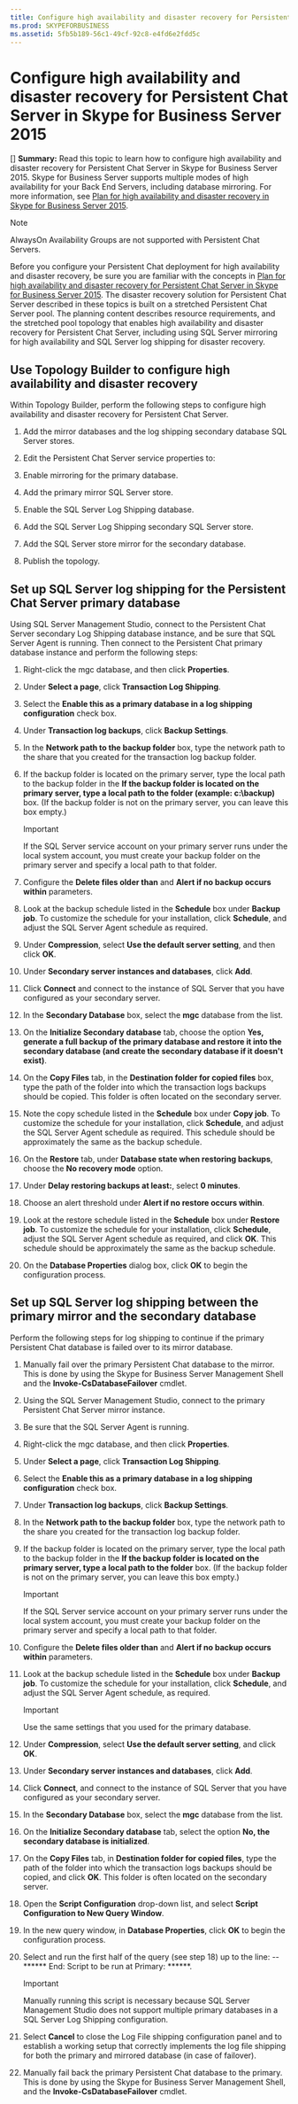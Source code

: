 ```yaml
---
title: Configure high availability and disaster recovery for Persistent Chat Server in Skype for Business Server 2015
ms.prod: SKYPEFORBUSINESS
ms.assetid: 5fb5b189-56c1-49cf-92c8-e4fd6e2fdd5c
---
```



# Configure high availability and disaster recovery for Persistent Chat Server in Skype for Business Server 2015
[] **Summary:** Read this topic to learn how to configure high availability and disaster recovery for Persistent Chat Server in Skype for Business Server 2015.
Skype for Business Server supports multiple modes of high availability for your Back End Servers, including database mirroring. For more information, see  [Plan for high availability and disaster recovery in Skype for Business Server 2015](plan-for-high-availability-and-disaster-recovery-in-skype-for-business-server-20.md).
  
    
    


> [!NOTE]
> AlwaysOn Availability Groups are not supported with Persistent Chat Servers. 
  
    
    


Before you configure your Persistent Chat deployment for high availability and disaster recovery, be sure you are familiar with the concepts in  [Plan for high availability and disaster recovery for Persistent Chat Server in Skype for Business Server 2015](plan-for-high-availability-and-disaster-recovery-for-persistent-chat-server-in-s.md). The disaster recovery solution for Persistent Chat Server described in these topics is built on a stretched Persistent Chat Server pool. The planning content describes resource requirements, and the stretched pool topology that enables high availability and disaster recovery for Persistent Chat Server, including using SQL Server mirroring for high availability and SQL Server log shipping for disaster recovery.
  
    
    


## Use Topology Builder to configure high availability and disaster recovery

Within Topology Builder, perform the following steps to configure high availability and disaster recovery for Persistent Chat Server.
  
    
    

1. Add the mirror databases and the log shipping secondary database SQL Server stores.
    
  
2. Edit the Persistent Chat Server service properties to:
    
1. Enable mirroring for the primary database.
    
  
2. Add the primary mirror SQL Server store.
    
  
3. Enable the SQL Server Log Shipping database.
    
  
4. Add the SQL Server Log Shipping secondary SQL Server store.
    
  
5. Add the SQL Server store mirror for the secondary database.
    
  
6. Publish the topology.
    
  

## Set up SQL Server log shipping for the Persistent Chat Server primary database

Using SQL Server Management Studio, connect to the Persistent Chat Server secondary Log Shipping database instance, and be sure that SQL Server Agent is running. Then connect to the Persistent Chat primary database instance and perform the following steps:
  
    
    

1. Right-click the mgc database, and then click **Properties**.
    
  
2. Under **Select a page**, click **Transaction Log Shipping**.
    
  
3. Select the **Enable this as a primary database in a log shipping configuration** check box.
    
  
4. Under **Transaction log backups**, click **Backup Settings**.
    
  
5. In the **Network path to the backup folder** box, type the network path to the share that you created for the transaction log backup folder.
    
  
6. If the backup folder is located on the primary server, type the local path to the backup folder in the **If the backup folder is located on the primary server, type a local path to the folder (example: c:\\backup)** box. (If the backup folder is not on the primary server, you can leave this box empty.)
    
    > [!IMPORTANT]
      > If the SQL Server service account on your primary server runs under the local system account, you must create your backup folder on the primary server and specify a local path to that folder. 
7. Configure the **Delete files older than** and **Alert if no backup occurs within** parameters.
    
  
8. Look at the backup schedule listed in the **Schedule** box under **Backup job**. To customize the schedule for your installation, click **Schedule**, and adjust the SQL Server Agent schedule as required.
    
  
9. Under **Compression**, select **Use the default server setting**, and then click **OK**.
    
  
10. Under **Secondary server instances and databases**, click **Add**.
    
  
11. Click **Connect** and connect to the instance of SQL Server that you have configured as your secondary server.
    
  
12. In the **Secondary Database** box, select the **mgc** database from the list.
    
  
13. On the **Initialize Secondary database** tab, choose the option **Yes, generate a full backup of the primary database and restore it into the secondary database (and create the secondary database if it doesn't exist)**.
    
  
14. On the **Copy Files** tab, in the **Destination folder for copied files** box, type the path of the folder into which the transaction logs backups should be copied. This folder is often located on the secondary server.
    
  
15. Note the copy schedule listed in the **Schedule** box under **Copy job**. To customize the schedule for your installation, click **Schedule**, and adjust the SQL Server Agent schedule as required. This schedule should be approximately the same as the backup schedule.
    
  
16. On the **Restore** tab, under **Database state when restoring backups**, choose the **No recovery mode** option.
    
  
17. Under **Delay restoring backups at least:**, select **0 minutes**.
    
  
18. Choose an alert threshold under **Alert if no restore occurs within**.
    
  
19. Look at the restore schedule listed in the **Schedule** box under **Restore job**. To customize the schedule for your installation, click **Schedule**, adjust the SQL Server Agent schedule as required, and click **OK**. This schedule should be approximately the same as the backup schedule.
    
  
20. On the **Database Properties** dialog box, click **OK** to begin the configuration process.
    
  

## Set up SQL Server log shipping between the primary mirror and the secondary database

Perform the following steps for log shipping to continue if the primary Persistent Chat database is failed over to its mirror database.
  
    
    

1. Manually fail over the primary Persistent Chat database to the mirror. This is done by using the Skype for Business Server Management Shell and the **Invoke-CsDatabaseFailover** cmdlet.
    
  
2. Using the SQL Server Management Studio, connect to the primary Persistent Chat Server mirror instance.
    
  
3. Be sure that the SQL Server Agent is running.
    
  
4. Right-click the mgc database, and then click **Properties**.
    
  
5. Under **Select a page**, click **Transaction Log Shipping**.
    
  
6. Select the **Enable this as a primary database in a log shipping configuration** check box.
    
  
7. Under **Transaction log backups**, click **Backup Settings**.
    
  
8. In the **Network path to the backup folder** box, type the network path to the share you created for the transaction log backup folder.
    
  
9. If the backup folder is located on the primary server, type the local path to the backup folder in the **If the backup folder is located on the primary server, type a local path to the folder** box. (If the backup folder is not on the primary server, you can leave this box empty.)
    
    > [!IMPORTANT]
      > If the SQL Server service account on your primary server runs under the local system account, you must create your backup folder on the primary server and specify a local path to that folder. 
10. Configure the **Delete files older than** and **Alert if no backup occurs within** parameters.
    
  
11. Look at the backup schedule listed in the **Schedule** box under **Backup job**. To customize the schedule for your installation, click **Schedule**, and adjust the SQL Server Agent schedule, as required.
    
    > [!IMPORTANT]
      > Use the same settings that you used for the primary database. 
12. Under **Compression**, select **Use the default server setting**, and click **OK**.
    
  
13. Under **Secondary server instances and databases**, click **Add**.
    
  
14. Click **Connect**, and connect to the instance of SQL Server that you have configured as your secondary server.
    
  
15. In the **Secondary Database** box, select the **mgc** database from the list.
    
  
16. On the **Initialize Secondary database** tab, select the option **No, the secondary database is initialized**.
    
  
17. On the **Copy Files** tab, in **Destination folder for copied files**, type the path of the folder into which the transaction logs backups should be copied, and click **OK**. This folder is often located on the secondary server.
    
  
18. Open the **Script Configuration** drop-down list, and select **Script Configuration to New Query Window**.
    
  
19. In the new query window, in **Database Properties**, click **OK** to begin the configuration process.
    
  
20. Select and run the first half of the query (see step 18) up to the line: -- ****** End: Script to be run at Primary: ******.
    
    > [!IMPORTANT]
      > Manually running this script is necessary because SQL Server Management Studio does not support multiple primary databases in a SQL Server Log Shipping configuration. 
21. Select **Cancel** to close the Log File shipping configuration panel and to establish a working setup that correctly implements the log file shipping for both the primary and mirrored database (in case of failover).
    
  
22. Manually fail back the primary Persistent Chat database to the primary. This is done by using the Skype for Business Server Management Shell, and the **Invoke-CsDatabaseFailover** cmdlet.
    
  

